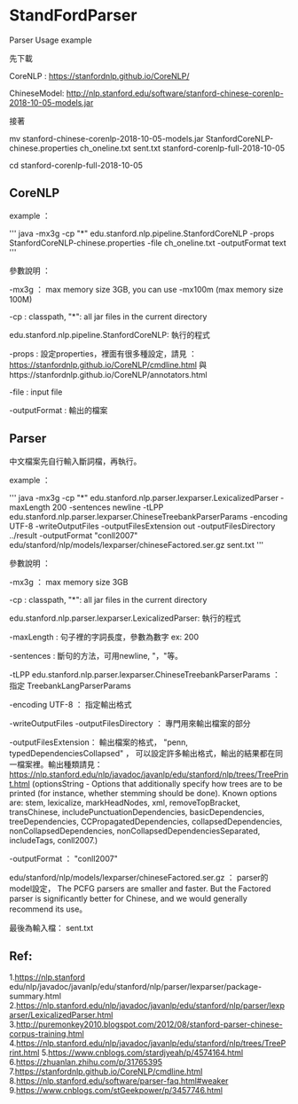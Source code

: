 # StandFordParser
Parser Usage example

先下載

CoreNLP : https://stanfordnlp.github.io/CoreNLP/

ChineseModel: http://nlp.stanford.edu/software/stanford-chinese-corenlp-2018-10-05-models.jar

接著

  mv stanford-chinese-corenlp-2018-10-05-models.jar  StanfordCoreNLP-chinese.properties ch_oneline.txt sent.txt stanford-corenlp-full-2018-10-05

cd stanford-corenlp-full-2018-10-05


## CoreNLP

example ：

'''
java -mx3g -cp "*" edu.stanford.nlp.pipeline.StanfordCoreNLP -props StanfordCoreNLP-chinese.properties -file ch_oneline.txt -outputFormat text
'''

參數說明 ：

-mx3g ： max memory size 3GB, you can use -mx100m (max memory size 100M)

-cp : classpath, "*": all jar files in the current directory

edu.stanford.nlp.pipeline.StanfordCoreNLP: 執行的程式

-props : 設定properties，裡面有很多種設定，請見 ：https://stanfordnlp.github.io/CoreNLP/cmdline.html 與https://stanfordnlp.github.io/CoreNLP/annotators.html

-file : input file

-outputFormat : 輸出的檔案


## Parser

中文檔案先自行輸入斷詞檔，再執行。

example ：

'''
java -mx3g -cp "*" edu.stanford.nlp.parser.lexparser.LexicalizedParser -maxLength 200 -sentences newline -tLPP edu.stanford.nlp.parser.lexparser.ChineseTreebankParserParams -encoding UTF-8 -writeOutputFiles -outputFilesExtension out -outputFilesDirectory ../result -outputFormat "conll2007" edu/stanford/nlp/models/lexparser/chineseFactored.ser.gz sent.txt
'''

參數說明 ：

-mx3g ： max memory size 3GB

-cp : classpath, "*": all jar files in the current directory

edu.stanford.nlp.parser.lexparser.LexicalizedParser: 執行的程式

-maxLength : 句子裡的字詞長度，參數為數字 ex: 200

-sentences : 斷句的方法，可用newline, "，"等。

-tLPP edu.stanford.nlp.parser.lexparser.ChineseTreebankParserParams ： 指定 TreebankLangParserParams

-encoding UTF-8 ： 指定輸出格式

-writeOutputFiles -outputFilesDirectory ： 專門用來輸出檔案的部分

-outputFilesExtension： 輸出檔案的格式， "penn, typedDependenciesCollapsed" ， 可以設定許多輸出格式，輸出的結果都在同一檔案裡。輸出種類請見：https://nlp.stanford.edu/nlp/javadoc/javanlp/edu/stanford/nlp/trees/TreePrint.html (optionsString - Options that additionally specify how trees are to be printed (for instance, whether stemming should be done). Known options are: stem, lexicalize, markHeadNodes, xml, removeTopBracket, transChinese, includePunctuationDependencies, basicDependencies, treeDependencies, CCPropagatedDependencies, collapsedDependencies, nonCollapsedDependencies, nonCollapsedDependenciesSeparated, includeTags, conll2007.)

-outputFormat ： "conll2007" 

edu/stanford/nlp/models/lexparser/chineseFactored.ser.gz ： parser的model設定， The PCFG parsers are smaller and faster. But the Factored parser is significantly better for Chinese, and we would generally recommend its use。

最後為輸入檔： sent.txt


## Ref:
1.https://nlp.stanford edu/nlp/javadoc/javanlp/edu/stanford/nlp/parser/lexparser/package-summary.html
2.https://nlp.stanford.edu/nlp/javadoc/javanlp/edu/stanford/nlp/parser/lexparser/LexicalizedParser.html
3.http://puremonkey2010.blogspot.com/2012/08/stanford-parser-chinese-corpus-training.html
4.https://nlp.stanford.edu/nlp/javadoc/javanlp/edu/stanford/nlp/trees/TreePrint.html
5.https://www.cnblogs.com/stardjyeah/p/4574164.html
6.https://zhuanlan.zhihu.com/p/31765395
7.https://stanfordnlp.github.io/CoreNLP/cmdline.html
8.https://nlp.stanford.edu/software/parser-faq.html#weaker
9.https://www.cnblogs.com/stGeekpower/p/3457746.html
